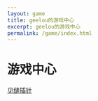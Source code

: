 ```yaml
---
layout: game
title: geelou的游戏中心
excerpt: geelou的游戏中心
permalink: /game/index.html
---
```


# 游戏中心


[见缝插针](/game/jfcz/)



